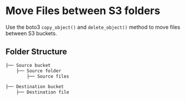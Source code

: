 # Move Files between S3 folders

Use the boto3 ```copy_object()``` and ```delete_object()``` method to move files between S3 buckets.

## Folder Structure
```bash
├── Source bucket
    ├── Source folder
        ├── Source files

├── Destination bucket
    ├── Destination file
```
